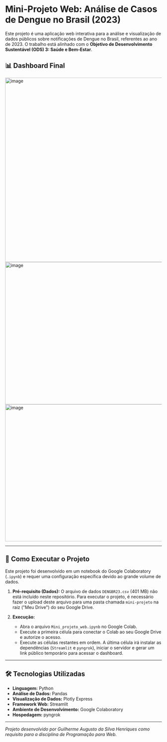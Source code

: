 # Mini-Projeto Web: Análise de Casos de Dengue no Brasil (2023)

Este projeto é uma aplicação web interativa para a análise e visualização de dados públicos sobre notificações de Dengue no Brasil, referentes ao ano de 2023. O trabalho está alinhado com o **Objetivo de Desenvolvimento Sustentável (ODS) 3: Saúde e Bem-Estar**.

## 📊 Dashboard Final

<img width="1506" height="592" alt="image" src="https://github.com/user-attachments/assets/6caa0241-5c3f-4bb3-82f8-846377956c07" />
<img width="1494" height="457" alt="image" src="https://github.com/user-attachments/assets/ba1a2995-9204-42ce-8528-e00e1c5d5b8f" />
<img width="1463" height="440" alt="image" src="https://github.com/user-attachments/assets/c892dce0-bf23-432e-84ca-12c1c683d0d0" />



---

## 🚀 Como Executar o Projeto

Este projeto foi desenvolvido em um notebook do Google Colaboratory (`.ipynb`) e requer uma configuração específica devido ao grande volume de dados.

1.  **Pré-requisito (Dados):**
    O arquivo de dados `DENGBR23.csv` (401 MB) não está incluído neste repositório. Para executar o projeto, é necessário fazer o upload deste arquivo para uma pasta chamada `mini-projeto` na raiz ("Meu Drive") do seu Google Drive.

2.  **Execução:**
    - Abra o arquivo `Mini_projeto_web.ipynb` no Google Colab.
    - Execute a primeira célula para conectar o Colab ao seu Google Drive e autorize o acesso.
    - Execute as células restantes em ordem. A última célula irá instalar as dependências (`Streamlit` e `pyngrok`), iniciar o servidor e gerar um link público temporário para acessar o dashboard.

---

## 🛠️ Tecnologias Utilizadas

-   **Linguagem:** Python
-   **Análise de Dados:** Pandas
-   **Visualização de Dados:** Plotly Express
-   **Framework Web:** Streamlit
-   **Ambiente de Desenvolvimento:** Google Colaboratory
-   **Hospedagem:** pyngrok

---

*Projeto desenvolvido por Guilherme Augusto da Silva Henriques como requisito para a disciplina de Programação para Web.*
